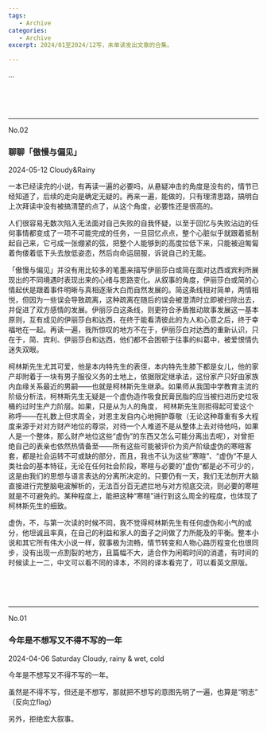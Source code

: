 ```yaml
---
tags:
   - Archive
categories:
   - Archive
excerpt: 2024/01至2024/12写，未单读发出文章的合集。

---
```








...

<br>

<br>

<br>

----

No.02

### 聊聊「傲慢与偏见」

2024-05-12  Cloudy&Rainy



一本已经读完的小说，有再读一遍的必要吗，从悬疑冲击的角度是没有的，情节已经知道了，后续的走向是确定无疑的。再来一遍，能做的，只有理清思路，搞明白上次拜读中没有被搞清楚的点了，从这个角度，必要性还是很高的。



人们很容易无数次陷入无法面对自己失败的自我怀疑，以至于回忆与失败沾边的任何事情都变成了一项不可能完成的任务，一旦回忆点点，整个心脏似乎就跟着抵制起自己来，它弓成一张绷紧的弦，把整个人能够到的高度拉低下来，只能被迫匍匐着佝偻着低下头去放低姿态，然后向命运屈服，诉说自己的无能。



「傲慢与偏见」并没有用比较多的笔墨来描写伊丽莎白或简在面对达西或宾利所展现出的不同境遇时表现出来的心绪与思路变化。从叙事的角度，伊丽莎白或简的心情起伏是跟着事件明晰与真相逐渐大白而自然发展的。简这条线相对简单，两情相悦，但因为一些误会导致疏离，这种疏离在随后的误会被澄清时立即被扫除出去，并促进了双方感情的发展。伊丽莎白这条线，则更符合矛盾推动故事发展这一基本原则，互有成见的伊丽莎白和达西，在终于能看清彼此的为人和心意之后，终于幸福地在一起。再读一遍，我所惊叹的地方不在于，伊丽莎白对达西的重新认识，只在于，简、宾利、伊丽莎白和达西，他们都不会困顿于往事的纠葛中，被爱恨情仇迷失双眼。



柯林斯先生尤其可爱，他是本内特先生的表侄，本内特先生膝下都是女儿，他的家产却附着于一块有男子服役义务的土地上，依据限定继承法，这份家产只好由家族内血缘关系最近的男嗣——也就是柯林斯先生继承。如果师从我国中学教育主流的阶级分析法，柯林斯先生无疑是一个虚伪造作吸食民膏民脂的应当被扫进历史垃圾桶的过时生产力阶层。如果，只是从为人的角度， 柯林斯先生则担得起可爱这个称呼——在礼数上但求周全，对恩主发自内心地拥护尊敬（无论这种尊重有多大程度来源于对对方财产地位的尊崇，对待一个人难道不是从整体上去对待他吗，如果人是一个整体，那么财产地位这些“虚伪”的东西又怎么可能分离出去呢），对曾拒绝自己的表亲也依然热情备至——所有这些可能被评价为资产阶级虚伪的寒暄客套，都是社会运转不可或缺的部分，而且，我也不认为这些”寒暄”、“虚伪“不是人类社会的基本特征，无论在任何社会阶段，寒暄与必要的”虚伪“都是必不可少的，这是由我们的思想与语言表达的分离所决定的。只要仍有一天，我们无法刨开大脑直接进行完整脑电波解析的，无法百分百无遮拦地与对方彻底交流，则必要的寒暄就是不可避免的。某种程度上，能把这种“寒暄”进行到这么周全的程度，也体现了柯林斯先生的细致。



虚伪，不，与第一次读的时候不同，我不觉得柯林斯先生有任何虚伪和小气的成分，他坦诚且率真，在自己的利益和家人的面子之间做了力所能及的平衡。整本小说和其它所有伟大小说一样，叙事极为流畅，情节转变和人物心路历程变化也很同步，没有出现一点割裂的地方，且篇幅不大，适合作为闲暇时间的消遣，有时间的时候读上一二，中文可以看不同的译本，不同的译本看完了，可以看英文原版。

<br>

<br>

<br>

---

No.01 

### 今年是不想写又不得不写的一年

2024-04-06 Saturday  Cloudy, rainy & wet, cold 



今年是不想写又不得不写的一年。



虽然是不得不写，但还是不想写，那就把不想写的意图先明了一遍，也算是“明志” （反向立flag）



另外，拒绝宏大叙事。
